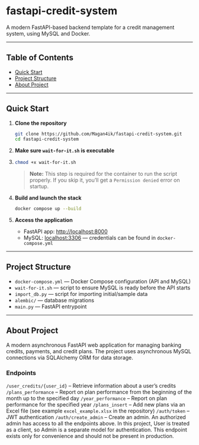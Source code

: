 # fastapi-credit-system

A modern FastAPI-based backend template for a credit management system, using MySQL and Docker.

---

## Table of Contents

- [Quick Start](#quick-start)
- [Project Structure](#project-structure)
- [About Project](#about-project)

---

## Quick Start

1. **Clone the repository**

    ```sh
    git clone https://github.com/Magan4ik/fastapi-credit-system.git
    cd fastapi-credit-system
    ```

2. **Make sure `wait-for-it.sh` is executable**
3. 
    ```sh
    chmod +x wait-for-it.sh
    ```

    > **Note:** This step is required for the container to run the script properly. If you skip it, you’ll get a `Permission denied` error on startup.

4. **Build and launch the stack**

    ```sh
    docker compose up --build
    ```

5. **Access the application**

    - FastAPI app: [http://localhost:8000](http://localhost:8000)
    - MySQL: [localhost:3306](localhost:3306) — credentials can be found in `docker-compose.yml`

---

## Project Structure

- `docker-compose.yml` — Docker Compose configuration (API and MySQL)
- `wait-for-it.sh` — script to ensure MySQL is ready before the API starts
- `import_db.py` — script for importing initial/sample data
- `alembic/` — database migrations
- `main.py` — FastAPI entrypoint

---

## About Project
A modern asynchronous FastAPI web application for managing banking credits, payments, and credit plans. The project uses asynchronous MySQL connections via SQLAlchemy ORM for data storage.

### Endpoints
`/user_credits/{user_id}` – Retrieve information about a user’s credits
`/plans_performance` – Report on plan performance from the beginning of the month up to the specified day
`/year_performance` – Report on plan performance for the specified year
`/plans_insert` – Add new plans via an Excel file (see example `excel_example.xlsx` in the repository)
`/auth/token` – JWT authentication
`/auth/create_admin` – Create an admin. An authorized admin has access to all the endpoints above.
In this project, User is treated as a client, so Admin is a separate model for authentication.
This endpoint exists only for convenience and should not be present in production.

